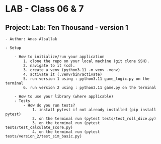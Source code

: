 # LAB - Class 06 & 7

## Project: Lab: Ten Thousand - version 1

    - Author: Anas Alsallak

    - Setup

        - How to initialize/run your application 
            1. clone the repo on your local machine (git clone SSH).
            2. navigate to it (cd).
            3. create a venv (python3.11 -m venv .venv)
            4. activate it (.venv/bin/activate)
            5. run version 1 using : python3.11 game_logic.py on the terminal
            6. run version 2 using : python3.11 game.py on the terminal

        - How to use your library (where applicable)
        - Tests
            - How do you run tests? 
                1. install pytest if not already installed (pip install pytest)
                2. on the terminal run (pytest tests/test_roll_dice.py)
                3. on the terminal run (pytest tests/test_calculate_score.py)
                4. on the terminal run (pytest tests/version_2/test_sim_basic.py)
